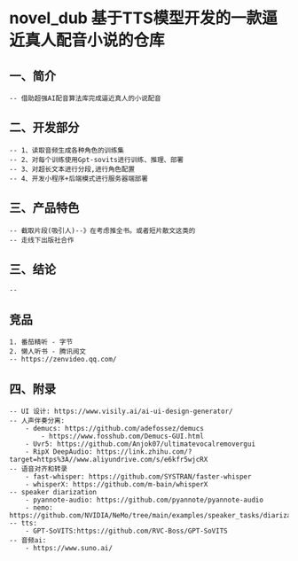 # novel_dub 基于TTS模型开发的一款逼近真人配音小说的仓库

## 一、简介
    -- 借助超强AI配音算法库完成逼近真人的小说配音
    
## 二、开发部分
    -- 1、读取音频生成各种角色的训练集
    -- 2、对每个训练使用Gpt-sovits进行训练、推理、部署
    -- 3、对超长文本进行分段,进行角色配置
    -- 4、开发小程序+后端模式进行服务器端部署

## 三、产品特色
    -- 截取片段(吸引人)--》在考虑推全书。或者短片散文这类的
    -- 走线下出版社合作

## 三、结论
    -- 

## 竞品 
    1. 番茄精听 - 字节
    2. 懒人听书 - 腾讯阅文
    -- https://zenvideo.qq.com/

## 四、附录
    -- UI 设计: https://www.visily.ai/ai-ui-design-generator/
    -- 人声伴奏分离: 
        - demucs: https://github.com/adefossez/demucs
            - https://www.fosshub.com/Demucs-GUI.html
        - Uvr5: https://github.com/Anjok07/ultimatevocalremovergui
        - RipX DeepAudio: https://link.zhihu.com/?target=https%3A//www.aliyundrive.com/s/e6kfr5wjcRX
    -- 语音对齐和转录
        - fast-whisper: https://github.com/SYSTRAN/faster-whisper
        - whisperX: https://github.com/m-bain/whisperX
    -- speaker diarization
        - pyannote-audio: https://github.com/pyannote/pyannote-audio
        - nemo: https://github.com/NVIDIA/NeMo/tree/main/examples/speaker_tasks/diarization
    -- tts:
        - GPT-SoVITS:https://github.com/RVC-Boss/GPT-SoVITS
    -- 音频ai:
        - https://www.suno.ai/